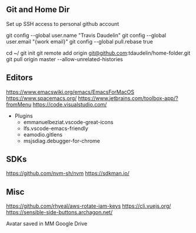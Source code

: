## Git and Home Dir

Set up SSH access to personal github account

git config --global user.name "Travis Daudelin"
git config --global user.email "{work email}"
git config --global pull.rebase true

cd ~/
git init
git remote add origin git@github.com:tdaudelin/home-folder.git
git pull origin master --allow-unrelated-histories

## Editors

https://www.emacswiki.org/emacs/EmacsForMacOS
https://www.spacemacs.org/
https://www.jetbrains.com/toolbox-app/?fromMenu
https://code.visualstudio.com/
* Plugins
  * emmanuelbeziat.vscode-great-icons
  * lfs.vscode-emacs-friendly
  * eamodio.gitlens
  * msjsdiag.debugger-for-chrome


## SDKs

https://github.com/nvm-sh/nvm
https://sdkman.io/

## Misc

https://github.com/rhyeal/aws-rotate-iam-keys
https://cli.vuejs.org/
https://sensible-side-buttons.archagon.net/

Avatar saved in MM Google Drive
